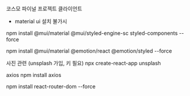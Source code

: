코스모 파이널 프로젝트 클라이언트

- material ui 설치 불가시

npm install @mui/material @mui/styled-engine-sc styled-components --force

npm install @mui/material @emotion/react @emotion/styled --force

사진 관련 (unsplash 가입, 키 필요)
npx create-react-app unsplash

axios
npm install axios

npm install react-router-dom --force
